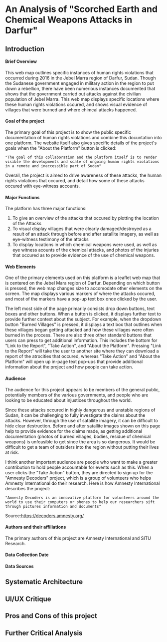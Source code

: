 # An Analysis of "Scorched Earth and Chemical Weapons Attacks in Darfur"

## Introduction

#### Brief Overview

This web map outlines specific instances of human rights violations that occurred during 2016 in the Jebel Marra region of Darfur, Sudan. Though the Sudanese government engaged in military action in the region to put down a rebellion, there have been numerious instances documented that shows that the government carried out attacks against the civilian population of Jebel Marra. This web map displays specific locations where these human rights violations occured, and shows visual evidence of villages that were burned and where chimcal attacks happened.

#### Goal of the project

The primary goal of this project is to show the public specific documentation of human rights violations and combine this docuntation into one platform. The website itself also gives specific details of the project's goals when the "About the Platform" button is clicked:

```"The goal of this collaboration and the platform itself is to render visible the developments and scale of ongoing human rights violations in a remote and inaccessible part of Sudan"```

Overall, the project is aimed to drive awareness of these attacks, the human rights violations that occured, and detail how some of these attacks occured with eye-witness accounts.

#### Major Functions

The platform has three major functions:

1) To give an overview of the attacks that occured by plotting the location of the Attacks
2) To visual display villages that were clearly damaged/destroyed as a result of an attack through before and after satallite imagery, as well as eye-witness testimony of the attacks
3) To display locations in which chemical weapons were used, as well as eye witness acounts of the chemical attacks, and photos of the injuries that occured as to provide evidence of the use of chemical weapons.

#### Web Elements

One of the primary elements used on this platform is a leaflet web map that is centered on the Jebel Mara region of Darfur. Depending on which button is pressed, the web map changes size to accomodate other elements on the screen. The map displays various markers of where the attacks occured, and most of the markers have a pop-up text box once clicked by the user.

The left most side of the page primarily consists drop down buttons, text boxes and other buttons. When a button is clicked, it displays further text to provide further context about the subject. For example, when the dropdown button "Burned Villages" is pressed, it displays a text box that outlines when these villages began getting attacked and how these villages were often burned in the process. There are also three other standard buttons that users can press to get additional information. This includes the bottom for "Link to the Report", "Take Action", and "About the Platform". Pressing "Link to the Report" will take the user to another site where they can download a report of the atrocities that occured, whereas "Take Action" and "About the Platform" will open up in-page text pop-ups that provide additional information about the project and how people can take action.

#### Audience

The audience for this project appears to be members of the general public, potentially members of the various governments, and people who are looking to be educated about injustices throughout the world.

Since these attacks occured in highly dangerous and unstable regions of Sudan, it can be challenging to fully investigate the claims about the attacks. However, through the use of satallite imagery, it can be difficult to hide clear destruction. Before and after satallite images shown on this page help to provide evidence for the claims made, as getting additional documentation (photos of burned villages, bodies, residue of chemical weapons) is unfeasible to get since the area is so dangerous. It would be difficult to get a team of outsiders into the region without putting their lives at risk.

I think another important audience are people who want to make a greater contribution to hold people accountable for events such as this. When a user clicks the "Take Action" button, they are directed to sign up for the "Amnesty Decoders" project, which is a group of volunteers who helps Amnesty International do their research. Here is how Amnesty International describes the project:

```"Amnesty Decoders is an innovative platform for volunteers around the world to use their computers or phones to help our researchers sift through pictures information and documents"```

Source:https://decoders.amnesty.org/


#### Authors and their affiliations

The primary authors of this project are Amnesty International and SITU Research.

#### Data Collection Date

#### Data Sources

## Systematic Architecture

## UI/UX Critique


## Pros and Cons of this project

## Further Critical Analysis
